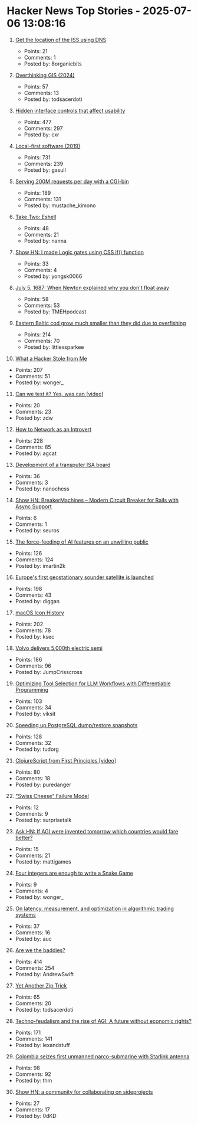 # Hacker News Top Stories - 2025-07-06 13:08:16

1. [Get the location of the ISS using DNS](https://shkspr.mobi/blog/2025/07/get-the-location-of-the-iss-using-dns/)
   - Points: 21
   - Comments: 1
   - Posted by: 8organicbits

2. [Overthinking GIS (2024)](https://scottsexton.co/post/overthinking_gis/)
   - Points: 57
   - Comments: 13
   - Posted by: todsacerdoti

3. [Hidden interface controls that affect usability](https://interactions.acm.org/archive/view/july-august-2025/stop-hiding-my-controls-hidden-interface-controls-are-affecting-usability)
   - Points: 477
   - Comments: 297
   - Posted by: cxr

4. [Local-first software (2019)](https://www.inkandswitch.com/essay/local-first/)
   - Points: 731
   - Comments: 239
   - Posted by: gasull

5. [Serving 200M requests per day with a CGI-bin](https://simonwillison.net/2025/Jul/5/cgi-bin-performance/)
   - Points: 189
   - Comments: 131
   - Posted by: mustache_kimono

6. [Take Two: Eshell](http://yummymelon.com/devnull/take-two-eshell.html)
   - Points: 48
   - Comments: 21
   - Posted by: nanna

7. [Show HN: I made Logic gates using CSS if() function](https://yongsk0066.github.io/css_if_logic_gate/)
   - Points: 33
   - Comments: 4
   - Posted by: yongsk0066

8. [July 5, 1687: When Newton explained why you don't float away](https://multiverseemployeehandbook.com/blog/when-newton-explained-why-you-dont-float-away/)
   - Points: 58
   - Comments: 53
   - Posted by: TMEHpodcast

9. [Eastern Baltic cod grow much smaller than they did due to overfishing](https://www.smithsonianmag.com/smart-news/these-cod-have-been-shrinking-dramatically-for-decades-now-scientists-say-theyve-solved-the-mystery-180986920/)
   - Points: 214
   - Comments: 70
   - Posted by: littlexsparkee

10. [What a Hacker Stole from Me](https://mynoise.net/blog.php)
   - Points: 207
   - Comments: 51
   - Posted by: wonger_

11. [Can we test it? Yes, was can [video]](https://www.youtube.com/watch?v=MqC3tudPH6w)
   - Points: 20
   - Comments: 23
   - Posted by: zdw

12. [How to Network as an Introvert](https://aginfer.bearblog.dev/how-to-network-as-an-introvert/)
   - Points: 228
   - Comments: 85
   - Posted by: agcat

13. [Development of a transputer ISA board](https://nanochess.org/transputer_board.html)
   - Points: 36
   - Comments: 3
   - Posted by: nanochess

14. [Show HN: BreakerMachines – Modern Circuit Breaker for Rails with Async Support](https://github.com/seuros/breaker_machines)
   - Points: 6
   - Comments: 1
   - Posted by: seuros

15. [The force-feeding of AI features on an unwilling public](https://www.honest-broker.com/p/the-force-feeding-of-ai-on-an-unwilling)
   - Points: 126
   - Comments: 124
   - Posted by: imartin2k

16. [Europe's first geostationary sounder satellite is launched](https://www.eumetsat.int/europes-first-geostationary-sounder-satellite-launched)
   - Points: 198
   - Comments: 43
   - Posted by: diggan

17. [macOS Icon History](https://basicappleguy.com/basicappleblog/macos-icon-history)
   - Points: 202
   - Comments: 78
   - Posted by: ksec

18. [Volvo delivers 5,000th electric semi](https://electrek.co/2025/06/29/volvo-delivers-5000th-electric-semi-with-little-fanfare-sending-a-big-message/)
   - Points: 186
   - Comments: 96
   - Posted by: JumpCrisscross

19. [Optimizing Tool Selection for LLM Workflows with Differentiable Programming](https://viksit.substack.com/p/optimizing-tool-selection-for-llm)
   - Points: 103
   - Comments: 34
   - Posted by: viksit

20. [Speeding up PostgreSQL dump/restore snapshots](https://xata.io/blog/behind-the-scenes-speeding-up-pgstream-snapshots-for-postgresql)
   - Points: 128
   - Comments: 32
   - Posted by: tudorg

21. [ClojureScript from First Principles [video]](https://www.youtube.com/watch?v=An-ImWVppNQ)
   - Points: 80
   - Comments: 18
   - Posted by: puredanger

22. ["Swiss Cheese" Failure Model](https://www.bookofjoe.com/2025/07/swiss-cheese-failure-model.html)
   - Points: 12
   - Comments: 9
   - Posted by: surprisetalk

23. [Ask HN: If AGI were invented tomorrow which countries would fare better?](undefined)
   - Points: 15
   - Comments: 21
   - Posted by: mattigames

24. [Four integers are enough to write a Snake Game](https://www.andreinc.net/2022/05/01/4-integers-are-enough-to-write-a-snake-game)
   - Points: 9
   - Comments: 4
   - Posted by: wonger_

25. [On latency, measurement, and optimization in algorithmic trading systems](https://www.architect.co/posts/how-fast-is-it-really)
   - Points: 37
   - Comments: 16
   - Posted by: auc

26. [Are we the baddies?](https://geohot.github.io//blog/jekyll/update/2025/07/05/are-we-the-baddies.html)
   - Points: 414
   - Comments: 254
   - Posted by: AndrewSwift

27. [Yet Another Zip Trick](https://hackarcana.com/article/yet-another-zip-trick)
   - Points: 65
   - Comments: 20
   - Posted by: todsacerdoti

28. [Techno-feudalism and the rise of AGI: A future without economic rights?](https://arxiv.org/abs/2503.14283)
   - Points: 171
   - Comments: 141
   - Posted by: lexandstuff

29. [Colombia seizes first unmanned narco-submarine with Starlink antenna](https://www.france24.com/en/americas/20250702-colombia-narco-submarine-starlink)
   - Points: 98
   - Comments: 92
   - Posted by: thm

30. [Show HN: a community for collaborating on sideprojects](https://relentlessly.no/)
   - Points: 27
   - Comments: 17
   - Posted by: 0dKD

